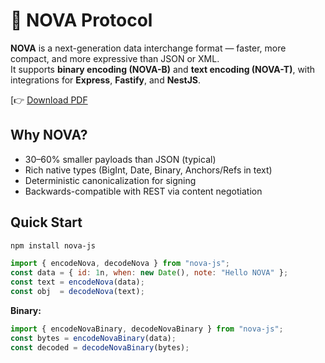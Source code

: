 # 🚀 NOVA Protocol

**NOVA** is a next-generation data interchange format — faster, more compact, and more expressive than JSON or XML.  
It supports **binary encoding (NOVA-B)** and **text encoding (NOVA-T)**, with integrations for **Express**, **Fastify**, and **NestJS**.

[👉 [Download PDF](/nova-protocol/NOVA_Protocol_Specification_v1.0.pdf)


## Why NOVA?
- 30–60% smaller payloads than JSON (typical)
- Rich native types (BigInt, Date, Binary, Anchors/Refs in text)
- Deterministic canonicalization for signing
- Backwards-compatible with REST via content negotiation

## Quick Start
```bash
npm install nova-js
```

```js
import { encodeNova, decodeNova } from "nova-js";
const data = { id: 1n, when: new Date(), note: "Hello NOVA" };
const text = encodeNova(data);
const obj  = decodeNova(text);
```

**Binary:**
```js
import { encodeNovaBinary, decodeNovaBinary } from "nova-js";
const bytes = encodeNovaBinary(data);
const decoded = decodeNovaBinary(bytes);
```
